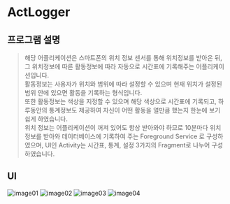 # ActLogger

## 프로그램 설명

> 해당 어플리케이션은 스마트폰의 위치 정보 센서를 통해 위치정보를 받아온 뒤, 그 위치정보에 따른 활동정보에 따라 자동으로 시간표에 기록해주는 어플리케이션입니다.  
활동정보는 사용자가 위치와 범위에 따라 설정할 수 있으며 현재 위치가 설정된 범위 안에 있으면 활동을 기록하는 형식입니다.  
또한 활동정보는 색상을 지정할 수 있으며 해당 색상으로 시간표에 기록되고, 하루동안의 통계정보도 제공하여 자신이 어떤 활동을 얼만큼 했는지 한눈에 보기 쉽게 하였습니다.  
위치 정보는 어플리케이션이 꺼져 있어도 항상 받아와야 하므로 10분마다 위치 정보를 받아와 데이터베이스에 기록하여 주는 Foreground Service 로 구성하였으며, UI인 Activity는 시간표, 통계, 설정 3가지의 Fragment로 나누어 구성하였습니다.

## UI
![image01](https://user-images.githubusercontent.com/8454866/116961694-ffd81300-acde-11eb-9a64-f8188a320e20.png)
![image02](https://user-images.githubusercontent.com/8454866/116961696-01094000-acdf-11eb-85ca-40fd2f870078.png)
![image03](https://user-images.githubusercontent.com/8454866/116961699-01a1d680-acdf-11eb-8c20-c38171fb42a7.png)
![image04](https://user-images.githubusercontent.com/8454866/116961703-02d30380-acdf-11eb-942d-229e50994340.png)
